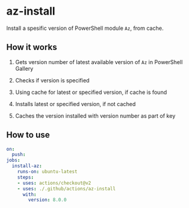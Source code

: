 # az-install

Install a spesific version of PowerShell module `Az`, from cache.

## How it works

1. Gets version number of latest available version of `Az` in PowerShell Gallery

2. Checks if version is specified

3. Using cache for latest or specified version, if cache is found

4. Installs latest or specified version, if not cached

5. Caches the version installed with version number as part of key

## How to use

```yaml
on:
  push:
jobs:
  install-az:
    runs-on: ubuntu-latest
    steps:
    - uses: actions/checkout@v2
    - uses: ./.github/actions/az-install
      with:
        version: 8.0.0

```